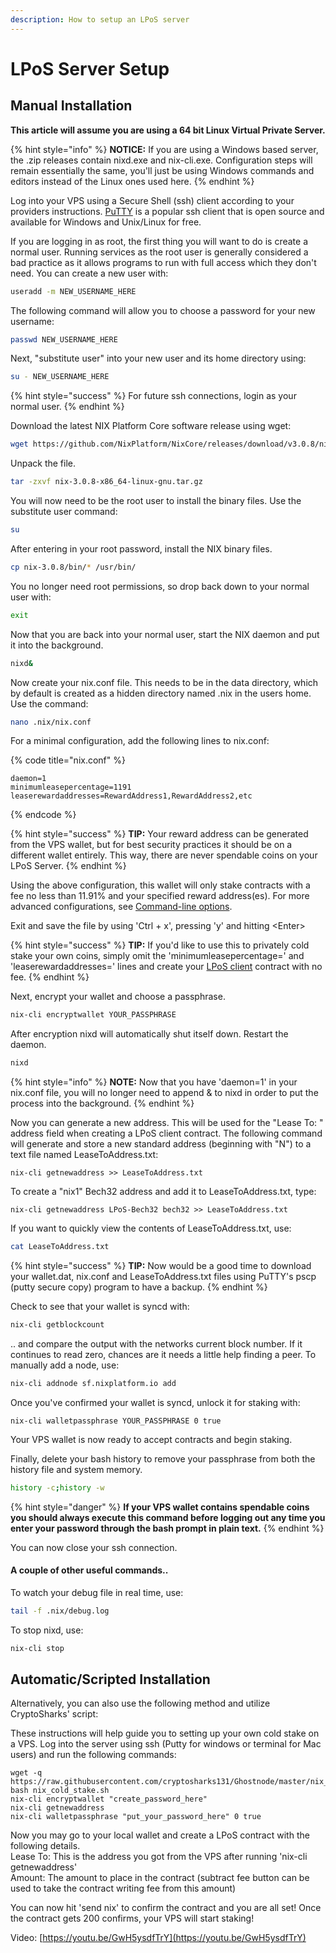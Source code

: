```yaml
---
description: How to setup an LPoS server
---
```


# LPoS Server Setup

## Manual Installation

**This article will assume you are using a 64 bit Linux Virtual Private Server.**

{% hint style="info" %}
**NOTICE:** If you are using a Windows based server, the .zip releases contain nixd.exe and nix-cli.exe. Configuration steps will remain essentially the same, you'll just be using Windows commands and editors instead of the Linux ones used here.
{% endhint %}

Log into your VPS using a Secure Shell \(ssh\) client according to your providers instructions. [PuTTY](https://www.chiark.greenend.org.uk/~sgtatham/putty/) is a popular ssh client that is open source and available for Windows and Unix/Linux for free.

If you are logging in as root, the first thing you will want to do is create a normal user. Running services as the root user is generally considered a bad practice as it allows programs to run with full access which they don't need. You can create a new user with:

```bash
useradd -m NEW_USERNAME_HERE
```

The following command will allow you to choose a password for your new username:

```bash
passwd NEW_USERNAME_HERE
```

Next, "substitute user" into your new user and its home directory using:

```bash
su - NEW_USERNAME_HERE
```

{% hint style="success" %}
For future ssh connections, login as your normal user.
{% endhint %}

Download the latest NIX Platform Core software release using wget:

```bash
wget https://github.com/NixPlatform/NixCore/releases/download/v3.0.8/nix-3.0.8-x86_64-linux-gnu.tar.gz
```

Unpack the file.

```bash
tar -zxvf nix-3.0.8-x86_64-linux-gnu.tar.gz
```

You will now need to be the root user to install the binary files. Use the substitute user command:

```bash
su
```

After entering in your root password, install the NIX binary files.

```bash
cp nix-3.0.8/bin/* /usr/bin/
```

You no longer need root permissions, so drop back down to your normal user with:

```bash
exit
```

Now that you are back into your normal user, start the NIX daemon and put it into the background.

```bash
nixd&
```

Now create your nix.conf file. This needs to be in the data directory, which by default is created as a hidden directory named .nix in the users home. Use the command:

```bash
nano .nix/nix.conf
```

For a minimal configuration, add the following lines to nix.conf:

{% code title="nix.conf" %}
```text
daemon=1
minimumleasepercentage=1191
leaserewardaddresses=RewardAddress1,RewardAddress2,etc
```
{% endcode %}

{% hint style="success" %}
**TIP:** Your reward address can be generated from the VPS wallet, but for best security practices it should be on a different wallet entirely. This way, there are never spendable coins on your LPoS Server.
{% endhint %}

Using the above configuration, this wallet will only stake contracts with a fee no less than 11.91% and your specified reward address\(es\). For more advanced configurations, see [Command-line options](../wallet-functionality/cli/command-line-options.md).

Exit and save the file by using 'Ctrl + x', pressing 'y' and hitting &lt;Enter&gt;

{% hint style="success" %}
**TIP:** If you'd like to use this to privately cold stake your own coins, simply omit the 'minimumleasepercentage=' and 'leaserewardaddresses=' lines and create your [LPoS client]() contract with no fee.
{% endhint %}

Next, encrypt your wallet and choose a passphrase.

```bash
nix-cli encryptwallet YOUR_PASSPHRASE
```

After encryption nixd will automatically shut itself down. Restart the daemon.

```bash
nixd
```

{% hint style="info" %}
**NOTE:** Now that you have 'daemon=1' in your nix.conf file, you will no longer need to append & to nixd in order to put the process into the background.
{% endhint %}

Now you can generate a new address. This will be used for the "Lease To: " address field when creating a LPoS client contract. The following command will generate and store a new standard address \(beginning with "N"\) to a text file named LeaseToAddress.txt:

```text
nix-cli getnewaddress >> LeaseToAddress.txt
```

To create a "nix1" Bech32 address and add it to LeaseToAddress.txt, type:

```text
nix-cli getnewaddress LPoS-Bech32 bech32 >> LeaseToAddress.txt
```

If you want to quickly view the contents of LeaseToAddress.txt, use:

```bash
cat LeaseToAddress.txt
```

{% hint style="success" %}
**TIP:** Now would be a good time to download your wallet.dat, nix.conf and LeaseToAddress.txt files using PuTTY's pscp \(putty secure copy\) program to have a backup.
{% endhint %}

Check to see that your wallet is syncd with:

```bash
nix-cli getblockcount
```

.. and compare the output with the networks current block number. If it continues to read zero, chances are it needs a little help finding a peer. To manually add a node, use:

```bash
nix-cli addnode sf.nixplatform.io add
```

Once you've confirmed your wallet is syncd, unlock it for staking with:

```text
nix-cli walletpassphrase YOUR_PASSPHRASE 0 true
```

Your VPS wallet is now ready to accept contracts and begin staking.

Finally, delete your bash history to remove your passphrase from both the history file and system memory. 

```bash
history -c;history -w
```

{% hint style="danger" %}
**If your VPS wallet contains spendable coins you should always execute this command before logging out any time you enter your password through the bash prompt in plain text.**
{% endhint %}

You can now close your ssh connection.

#### A couple of other useful commands..

To watch your debug file in real time, use:

```bash
tail -f .nix/debug.log
```

To stop nixd, use:

```bash
nix-cli stop
```

## Automatic/Scripted Installation

Alternatively, you can also use the following method and utilize CryptoSharks' script:

These instructions will help guide you to setting up your own cold stake on a VPS. Log into the server using ssh \(Putty for windows or terminal for Mac users\) and run the following commands:

```text
wget -q https://raw.githubusercontent.com/cryptosharks131/Ghostnode/master/nix_cold_stake.sh
bash nix_cold_stake.sh
nix-cli encryptwallet "create_password_here"
nix-cli getnewaddress
nix-cli walletpassphrase "put_your_password_here" 0 true
```

Now you may go to your local wallet and create a LPoS contract with the following details.  
Lease To: This is the address you got from the VPS after running 'nix-cli getnewaddress'  
Amount: The amount to place in the contract \(subtract fee button can be used to take the contract writing fee from this amount\)

You can now hit 'send nix' to confirm the contract and you are all set! Once the contract gets 200 confirms, your VPS will start staking!

Video: [https://youtu.be/GwH5ysdfTrY](https://youtu.be/GwH5ysdfTrY)

